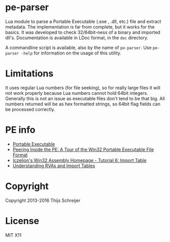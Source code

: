 pe-parser
=========

Lua module to parse a Portable Executable (.exe , .dll, etc.) file and extract metadata. The implementation is far from complete, but it works for the basics. It was developed to check 32/64bit-ness of a binary and imported dll's.
Documentation is available in LDoc format, in the `doc` directory.

A commandline script is available, also by the name of `pe-parser`. Use `pe-parser -help` for information on the usage of this utility.

Limitations
===========

It uses regular Lua numbers (for file seeking), so for really large files it will not work properly because Lua numbers cannot hold 64bit integers. Generally this is not an issue as executable files don't tend to be that big. All numbers returned will be as hex formatted strings, so 64bit flag fields can be processed correctly.

PE info
=======

- [Portable Executable](http://en.wikipedia.org/wiki/Portable_Executable)
- [Peering Inside the PE: A Tour of the Win32 Portable Executable File Format](http://msdn.microsoft.com/en-us/magazine/ms809762.aspx)
- [Iczelion's Win32 Assembly Homepage - Tutorial 6: Import Table](http://win32assembly.programminghorizon.com/pe-tut6.html)
- [Understanding RVAs and Import Tables](http://www.sunshine2k.de/reversing/tuts/tut_rvait.htm)


Copyright
=========

Copyright 2013-2016 Thijs Schreijer

License
=======

MIT X11 
